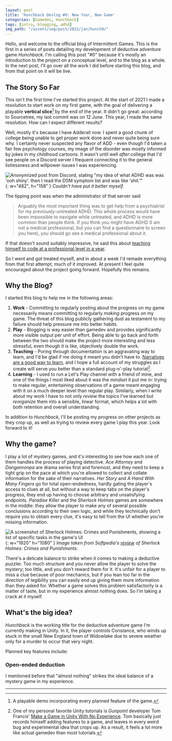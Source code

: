 ```yaml
---
layout: post
title: 'Hunchback Devlog #0: New Year, New Game'
categories: [Gamedev, Hunchback]
tags: [intro, blogging, adhd]
img_path: "/assets/img/post/2022/jan/hunch0/"
---
```


Hello, and welcome to the official blog of Intermittent Games. This is the first in a series of posts detailing my development of deductive adventure game _Hunchback_. I'm calling this post "#0" because it's mostly an introduction to the project on a conceptual level, and to the blog as a whole. In the next post, I'll go over all the work I did before starting this blog, and from that point on it will be live.

## The Story So Far
This isn't the first time I've started this project. At the start of 2021 I made a resolution to start work on my first game, with the goal of delivering a playable **vertical slice**[^1] by the end of the year. It didn't go great: according to Sourcetree, my last commit was on 12 June. This year, I made the same resolution. How can I expect different results?

Well, mostly it's because I have Adderall now. I spent a good chunk of college being unable to get proper work done and never quite being sure why. I certainly never suspected any flavor of ADD - even though I'd taken a fair few psychology courses, my image of the disorder was mostly informed by jokes in my childhood cartoons. It wasn't until well _after_ college that I'd see people on a Discord server I frequent connecting it to the general listlessness and willpower issues I was experiencing.

![Anonymized post from Discord, stating "my idea of what ADHD was was 'ooh shiny'. then I read the DSM symptom list and was like 'shit.'"](adhd.jpg){: w="482", h="158" }
_Couldn't have put it better myself._

The tipping point was when the administrator of that server said
> Arguably the most important thing was to get help from a psychiatrist for my previously-untreated ADHD. This whole process would have been impossible to navigate while untreated, and ADHD is more common than people think. If you think you might have ADHD (I am not a medical professional, but you can find a questionnaire to screen you here), you should go see a medical professional about it.

If that doesn't sound suitably impressive, he said this about [teaching himself to code at a professional level in a year](https://the-skew.com/2021/07/27/how-i-went-from-college-dropout-to-google-software-engineer-in-about-a-year/).

So I went and got treated myself, and in about a week I'd remade everything from that first attempt, much of it improved. At present I feel quite encouraged about the project going forward. Hopefully this remains.

## Why the Blog?
I started this blog to help me in the following areas:
1. **Work** - Committing to regularly posting about the progress on my game necessarily means committing to regularly _making_ progress on my game. The threat of this blog publicly gathering dust as testament to my failure should help pressure me into better habits.
2. **Play** - Blogging is way easier than gamedev and provides significantly more visible output per unit of effort. Being able to go back and forth between the two should make the project more interesting and less stressful, even though it is like, objectively double the work.
3. **Teaching** - Poring through documentation is an aggravating way to learn, and I'd be glad if me doing it meant you didn't have to. [Narratives are a good way to learn](https://slimemoldtimemold.com/2022/01/08/the-didactic-novel/), and I hope a full account of my struggles as I create will serve you better than a standard plug-n'-play tutorial[^2].
4. **Learning** - I used to run a Let's Play channel with a friend of mine, and one of the things I most liked about it was the _mindset_ it put me in: trying to make regular, entertaining observations of a game meant engaging with it on a much deeper level than regular play. Similarly, when I write about my work I have to not only _review_ the topics I've learned but _reorganize_ them into a sensible, linear format, which helps a lot with both retention and overall understanding.

In addition to _Hunchback_, I'll be posting my progress on other projects as they crop up, as well as trying to review every game I play this year. Look forward to it!

## Why the game?
I play a lot of mystery games, and it's interesting to see how each one of them handles the process of playing detective. _Ace Attorney_ and _Danganronpa_ are drama series first and foremost, and they need to keep a tight grip on the pace at which you're allowed to collect and collate information for the sake of their narratives. _Her Story_ and _A Hand With Many Fingers_ go for total open-endedness, hardly gating the player's access to clues at all, but without a way to keep tabs on the player's progress, they end up having to choose arbitrary and unsatisfying endpoints. _Paradise Killer_ and the _Sherlock Holmes_ games are somewhere in the middle: they allow the player to make any of several possible conclusions according to their own logic, and while they technically don't require you to obtain every clue, it's easy to tell from the UI whether you're missing information.

![A screenshot of Sherlock Holmes: Crimes and Punishments, showing a list of specific tasks in the game's UI](sherlock.jpg){: w="1920" h="1080" }
_Image taken from Softpedia's [review](https://www.softpedia.com/reviews/games/pc/Sherlock-Holmes-Crimes-and-Punishments-Review-472425.shtml) of Sherlock Holmes: Crimes and Punishments._

There's a delicate balance to strike when it comes to making a deductive puzzler. Too much structure and you never allow the player to solve the mystery; too little, and you don't reward them for it. It's unfair for a player to miss a clue because of poor mechanics, but if you lean too far in the direction of legibility you can easily end up giving them more information than they asked for. Whether a game solves this problem satisfactorily is a matter of taste, but in my experience almost nothing does. So I'm taking a crack at it myself.

## What's the big idea?
_Hunchback_ is the working title for the deductive adventure game I'm currently making in Unity. In it, the player controls Constance, who winds up stuck in the small New England town of Widowlake due to severe weather only for a murder to occur that very night.

Planned key features include:

### Open-ended deduction
I mentioned before that "almost nothing" strikes the ideal balance of a mystery game in my experience.

---
[^1]: A playable demo incorporating every planned feature of the game.
[^2]: One of my personal favorite Unity tutorials is _Gunpoint_ developer Tom Francis' [Make a Game in Unity With No Experience](https://www.youtube.com/playlist?list=PLUtKzyIe0aB3TZfe2wsIgJgGZW5G_NAxa). Tom basically just records himself adding features to a game, and leaves in every weird bug and experimental idea that crops up. As a result, it feels a lot more like actual gamedev than most tutorials.
